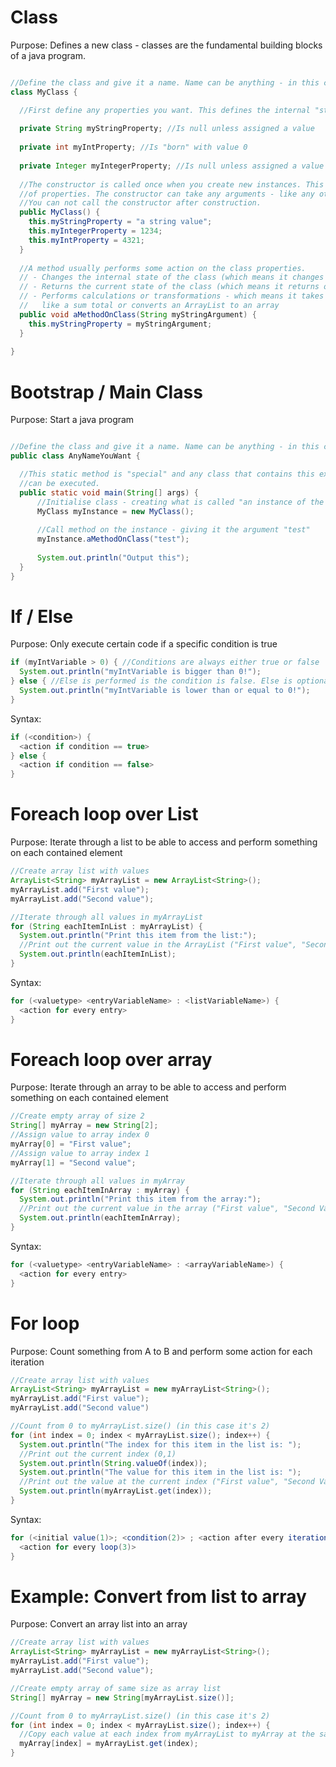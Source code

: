 # Class
Purpose: Defines a new class - classes are the fundamental building blocks of a java program.

```java

//Define the class and give it a name. Name can be anything - in this case "MyClass"
class MyClass {

  //First define any properties you want. This defines the internal "state" of your class.
  
  private String myStringProperty; //Is null unless assigned a value
  
  private int myIntProperty; //Is "born" with value 0
  
  private Integer myIntegerProperty; //Is null unless assigned a value
  
  //The constructor is called once when you create new instances. This is where you can do initialisation 
  //of properties. The constructor can take any arguments - like any other method.
  //You can not call the constructor after construction.
  public MyClass() {
    this.myStringProperty = "a string value";
    this.myIntegerProperty = 1234;
    this.myIntProperty = 4321;
  }
  
  //A method usually performs some action on the class properties. 
  // - Changes the internal state of the class (which means it changes the values of one or more properties on the class)
  // - Returns the current state of the class (which means it returns on or more values of the properties in the class)
  // - Performs calculations or transformations - which means it takes the internal state and converts it to something else
  //   like a sum total or converts an ArrayList to an array
  public void aMethodOnClass(String myStringArgument) {
    this.myStringProperty = myStringArgument;
  }
 
}

```

# Bootstrap / Main Class
Purpose: Start a java program

```java

//Define the class and give it a name. Name can be anything - in this case "AnyNameYouWant"
public class AnyNameYouWant {

  //This static method is "special" and any class that contains this exact method is considered a "program" that
  //can be executed.
  public static void main(String[] args) {
      //Initialise class - creating what is called "an instance of the class"
      MyClass myInstance = new MyClass();
      
      //Call method on the instance - giving it the argument "test"
      myInstance.aMethodOnClass("test");
      
      System.out.println("Output this");
  }
}

```

# If / Else
Purpose: Only execute certain code if a specific condition is true

```java
if (myIntVariable > 0) { //Conditions are always either true or false
  System.out.println("myIntVariable is bigger than 0!"); 
} else { //Else is performed is the condition is false. Else is optional
  System.out.println("myIntVariable is lower than or equal to 0!");
}

```

Syntax: 

```java
if (<condition>) {
  <action if condition == true>
} else { 
  <action if condition == false>
}

```


# Foreach loop over List
Purpose: Iterate through a list to be able to access and perform something on each contained element

```java
//Create array list with values
ArrayList<String> myArrayList = new ArrayList<String>();
myArrayList.add("First value");
myArrayList.add("Second value");

//Iterate through all values in myArrayList
for (String eachItemInList : myArrayList) {
  System.out.println("Print this item from the list:"); 
  //Print out the current value in the ArrayList ("First value", "Second Value")
  System.out.println(eachItemInList); 
}

```

Syntax: 

```java
for (<valuetype> <entryVariableName> : <listVariableName>) {
  <action for every entry>
}

```

# Foreach loop over array
Purpose: Iterate through an array to be able to access and perform something on each contained element

```java
//Create empty array of size 2
String[] myArray = new String[2];
//Assign value to array index 0
myArray[0] = "First value";
//Assign value to array index 1
myArray[1] = "Second value";

//Iterate through all values in myArray
for (String eachItemInArray : myArray) {
  System.out.println("Print this item from the array:"); 
  //Print out the current value in the array ("First value", "Second Value")
  System.out.println(eachItemInArray); 
}

```
Syntax: 

```java
for (<valuetype> <entryVariableName> : <arrayVariableName>) {
  <action for every entry>
}

```

# For loop
Purpose: Count something from A to B and perform some action for each iteration

```java
//Create array list with values
ArrayList<String> myArrayList = new myArrayList<String>();
myArrayList.add("First value");
myArrayList.add("Second value")

//Count from 0 to myArrayList.size() (in this case it's 2)
for (int index = 0; index < myArrayList.size(); index++) {
  System.out.println("The index for this item in the list is: "); 
  //Print out the current index (0,1)
  System.out.println(String.valueOf(index)); 
  System.out.println("The value for this item in the list is: "); 
  //Print out the value at the current index ("First value", "Second Value")
  System.out.println(myArrayList.get(index)); 
}

```

Syntax: 

```java
for (<initial value(1)>; <condition(2)> ; <action after every iteration(4)>) {
  <action for every loop(3)>
}

```

# Example: Convert from list to array
Purpose: Convert an array list into an array

```java
//Create array list with values
ArrayList<String> myArrayList = new myArrayList<String>();
myArrayList.add("First value");
myArrayList.add("Second value");

//Create empty array of same size as array list
String[] myArray = new String[myArrayList.size()];

//Count from 0 to myArrayList.size() (in this case it's 2)
for (int index = 0; index < myArrayList.size(); index++) {
  //Copy each value at each index from myArrayList to myArray at the same index 
  myArray[index] = myArrayList.get(index);
}



```

